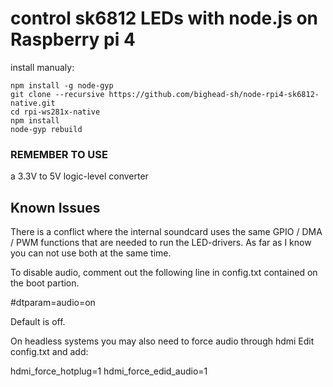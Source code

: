 # control sk6812 LEDs with node.js on Raspberry pi 4

install manualy: 

    npm install -g node-gyp
    git clone --recursive https://github.com/bighead-sh/node-rpi4-sk6812-native.git
    cd rpi-ws281x-native
    npm install
    node-gyp rebuild

### REMEMBER TO USE 

a 3.3V to 5V logic-level converter

## Known Issues

There is a conflict where the internal soundcard uses the same 
GPIO / DMA / PWM functions that are needed to run the LED-drivers. 
As far as I know you can not use both at the same time.

To disable audio, comment out the following line in config.txt contained on the boot partion.

#dtparam=audio=on

Default is off.


On headless systems you may also need to force audio through hdmi Edit config.txt and add:

hdmi_force_hotplug=1
hdmi_force_edid_audio=1